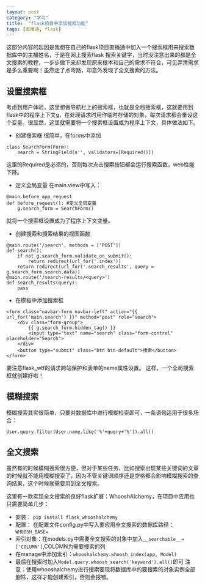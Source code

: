 ```yaml
---
layout: post
category: "学习"
title:  "flask项目中添加搜索功能"
tags: [直播通, flask]
---
```


这部分内容的起因是我想在自己的flask项目直播通中加入一个搜索框用来搜索数据库中的主播姓名，于是在网上搜索flask 搜索关键字，当时没注意出来的都是全文搜索的教程，一步步做下来却发现原来根本和自己的需求不符合，可见弄清需求是多么重要啊！虽然走了点弯路，却意外发现了全文搜索的方法。

## 设置搜索框
考虑到用户体验，这里想做导航栏上的搜索框，也就是全局搜索框，这就要用到flask中的程序上下文g，在处理请求时用作临时存储的对象，每次请求都会重设这个变量。很显然，这里就需要将一个搜索框设置成为程序上下文，具体做法如下。

- 创建搜索框
很简单，在forms中添加
```
class SearchForm(Form):
	search = StringField(u'', validators=[Required()])
```
这里的Required是必须的，否则每次点击搜索按钮都会运行搜索函数，web性能下降。

- 定义全局变量
在main.view中写入：
```
@main.before_app_request
def before_request(): #定义全局变量
    g.search_form = SearchForm()
```
就将一个搜索框设置成为了程序上下文变量。

- 创建搜索和搜索结果的视图函数
```
@main.route('/search', methods = ['POST'])
def search():
    if not g.search_form.validate_on_submit():
        return redirect(url_for('.index'))
    return redirect(url_for('.search_results', query = g.search_form.search.data))
@main.route('/search-results/<query>')
def search_results(query):
	pass
```

- 在模板中添加搜索框

```
<form class="navbar-form navbar-left" action="{{ url_for('main.search') }}" method="post" role="search">
	<div class="form-group">
		{{ g.search_form.hidden_tag() }}
		<input type="text" name="search" class="form-control" placeholder="Search">
	</div>
	<button type="submit" class="btn btn-default">搜索</button>
</form>
```
要注意flask_wtf的请求跨站保护和表单的name属性设置。
这样，一个全局搜索框就创建好啦！

## 模糊搜索
模糊搜索其实很简单，只要对数据库中进行模糊检索即可，一条语句适用于很多场合：
```
User.query.filter(User.name.like('%'+query+'%')).all()
```

## 全文搜索
虽然有的时候模糊搜索很方便，但对于某些任务，比如搜索出现某些关键词的文章的时候就不能用模糊搜索了，因为不管关键词顺序还是空格都会影响模糊搜索的查询结果，这个时候就需要用到全文搜索。

这里有一款实现全文搜索的良好flask扩展：WhooshAlchemy，在项目中应用也只需要简单几步：

- 安装： `pip install flask_whooshalchemy`
- 配置： 在配置文件config.py中写入要应用全文搜索的数据库路径：`WHOOSH_BASE=`
- 索引对象：在models.py中需要全文搜索的对象中加入`__searchable__=['COLUMN']`,COLOMN为需要搜索的列
- 在manage中添加索引：`whooshalchemy.whoosh_index(app, Model)`
- 最后在搜索时加入`Model.query.whoosh_search('keyword').all()`即可
注意：使用whooshalchemy进行搜索要现将数据库中的要搜索的对象实例全部删除，这样才能创建索引，否则会报错。
